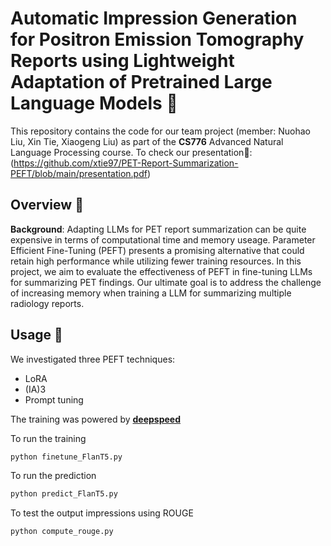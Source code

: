 # Automatic Impression Generation for Positron Emission Tomography Reports using Lightweight Adaptation of Pretrained Large Language Models :bookmark_tabs:

This repository contains the code for our team project (member: Nuohao Liu, Xin Tie, Xiaogeng Liu) as part of the **CS776** Advanced Natural Language Processing course. To check our presentation📜: (https://github.com/xtie97/PET-Report-Summarization-PEFT/blob/main/presentation.pdf)

## Overview :mag_right:
**Background**: 
Adapting LLMs for PET report summarization can be quite expensive in terms of computational time and memory useage. Parameter Efficient Fine-Tuning (PEFT) presents a promising alternative that could retain high performance while utilizing fewer training resources. In this project, we aim to evaluate the effectiveness of PEFT in fine-tuning LLMs for summarizing PET findings. Our ultimate goal is to address the challenge of increasing memory when training a LLM for summarizing multiple radiology reports. 

## Usage 🚀
We investigated three PEFT techniques: 
- LoRA
- (IA)3
- Prompt tuning 

The training was powered by [**deepspeed**](https://github.com/microsoft/DeepSpeed)

To run the training
```bash
python finetune_FlanT5.py
```

To run the prediction 
```bash
python predict_FlanT5.py
```

To test the output impressions using ROUGE
```bash
python compute_rouge.py
```
